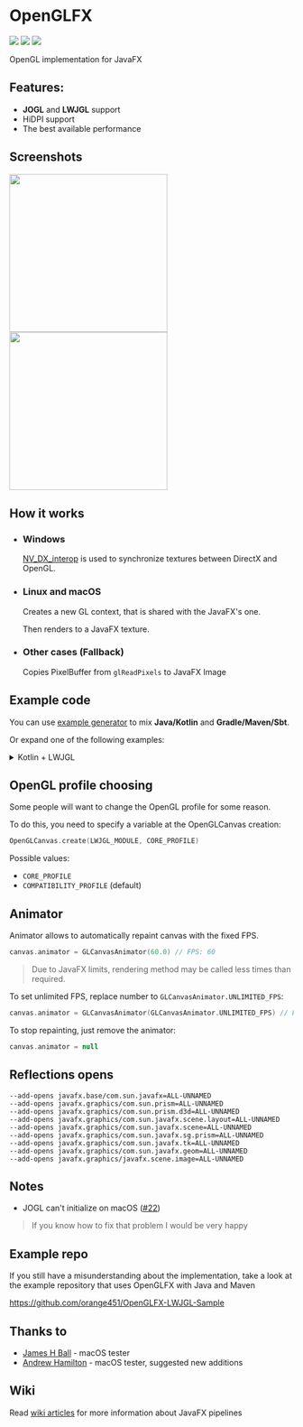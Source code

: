 # OpenGLFX
<a href="LICENSE"><img src="https://img.shields.io/github/license/husker-dev/openglfx?style=flat-square"></a>
<a href="https://jitpack.io/#husker-dev/openglfx"><img src="https://img.shields.io/jitpack/v/github/husker-dev/openglfx?style=flat-square"></a>
<a href="https://github.com/husker-dev/openglfx/releases/latest"><img src="https://img.shields.io/github/v/release/husker-dev/openglfx?style=flat-square"></a>

OpenGL implementation for JavaFX

## Features:
  - **JOGL** and **LWJGL** support
  - HiDPI support
  - The best available performance

## Screenshots

<p>
<img src="https://user-images.githubusercontent.com/31825139/129398976-f1317b23-5583-47e9-ab1c-d12eea54d4ab.gif" height="280"/>
<img src="https://user-images.githubusercontent.com/31825139/131416822-b90bb974-583c-48a2-ae47-8e0022fd5229.gif" height="280"/>
</p>

## How it works

- ### Windows
  [NV_DX_interop](https://www.khronos.org/registry/OpenGL/extensions/NV/WGL_NV_DX_interop.txt) is used to synchronize textures between DirectX and OpenGL.

- ### Linux and macOS
  Creates a new GL context, that is shared with the JavaFX's one. 

  Then renders to a JavaFX texture.

- ### Other cases (Fallback)
  Copies PixelBuffer from ```glReadPixels``` to JavaFX Image

## Example code

You can use [example generator](https://huskerdev.com/?page=tools/openglfx) to mix **Java/Kotlin** and **Gradle/Maven/Sbt**.

Or expand one of the following examples:
<details><summary>Kotlin + LWJGL</summary>
  
#### Gradle
```groovy
plugins {
    id 'org.jetbrains.kotlin.jvm'
}
  
repositories {
    mavenCentral()
    maven { url 'https://jitpack.io' }
}

dependencies {
    def lwjglNatives = "win"
    def jfxNatives = "win"
  
    // Kotlin lib
    implementation "org.jetbrains.kotlin:kotlin-stdlib"
  
    // OpenGLFX
    implementation 'com.github.husker-dev.openglfx:core:3.0.4'
    implementation 'com.github.husker-dev.openglfx:lwjgl:3.0.4'

    // LWJGL
    implementation platform("org.lwjgl:lwjgl-bom:3.3.0")
    implementation "org.lwjgl:lwjgl"
    implementation "org.lwjgl:lwjgl-opengl"
  
    runtimeOnly "org.lwjgl:lwjgl::$lwjglNatives"
    runtimeOnly "org.lwjgl:lwjgl-opengl::$lwjglNatives"

    // JavaFX
    compileOnly "org.openjfx:javafx-base:18.0.1:$jfxNatives"
    compileOnly "org.openjfx:javafx-controls:18.0.1:$jfxNatives"
    compileOnly "org.openjfx:javafx-graphics:18.0.1:$jfxNatives"
}
```

#### Kotlin
```kotlin
import com.huskerdev.openglfx.GLCanvasAnimator
import com.huskerdev.openglfx.OpenGLCanvas
import com.huskerdev.openglfx.OpenGLCanvas.Companion.CORE_PROFILE
import com.huskerdev.openglfx.lwjgl.LWJGLExecutor.Companion.LWJGL_MODULE
import javafx.application.Application
import javafx.scene.Scene
import javafx.scene.control.SplitPane
import javafx.scene.layout.Region
import javafx.stage.Stage
import org.lwjgl.opengl.GL30.*
import kotlin.math.absoluteValue
import kotlin.math.sin

fun main() {
    System.setProperty("prism.vsync", "false")
    Application.launch(ExampleApp::class.java)
}

class ExampleApp: Application(){
  
    var animation = 0.0

    override fun start(stage: Stage?) {
        stage!!.title = "Kotlin \"LWJGL\" example"
        stage.width = 400.0
        stage.height = 400.0

        stage.scene = Scene(createGLCanvas()))
        stage.show()
    }

    private fun createGLCanvas(): Region {
        val canvas = OpenGLCanvas.create(LWJGL_MODULE, CORE_PROFILE)
        canvas.animator = GLCanvasAnimator(60.0)

        canvas.addOnRenderEvent {
            val alpha = sin(System.nanoTime().toDouble() / 1000000000.0).toFloat().absoluteValue
  
            glClearColor(alpha, 1 - alpha, 1 - alpha, 1f)
            glClear(GL_COLOR_BUFFER_BIT or GL_DEPTH_BUFFER_BIT)
        }

        return canvas
    }
}
```
  
</details>
  
## OpenGL profile choosing
Some people will want to change the OpenGL profile for some reason.

To do this, you need to specify a variable at the OpenGLCanvas creation:
```kotlin
OpenGLCanvas.create(LWJGL_MODULE, CORE_PROFILE)
```

Possible values:
- ```CORE_PROFILE```
- ```COMPATIBILITY_PROFILE``` (default)

## Animator

Animator allows to automatically repaint canvas with the fixed FPS.

```kotlin
canvas.animator = GLCanvasAnimator(60.0) // FPS: 60
```
> Due to JavaFX limits, rendering method may be called less times than required. 
> 

To set unlimited FPS, replace number to ```GLCanvasAnimator.UNLIMITED_FPS```:
```kotlin
canvas.animator = GLCanvasAnimator(GLCanvasAnimator.UNLIMITED_FPS) // FPS: Unlimited
```

To stop repainting, just remove the animator:
```kotlin
canvas.animator = null
```

## Reflections opens
```
--add-opens javafx.base/com.sun.javafx=ALL-UNNAMED
--add-opens javafx.graphics/com.sun.prism=ALL-UNNAMED
--add-opens javafx.graphics/com.sun.prism.d3d=ALL-UNNAMED
--add-opens javafx.graphics/com.sun.javafx.scene.layout=ALL-UNNAMED
--add-opens javafx.graphics/com.sun.javafx.scene=ALL-UNNAMED
--add-opens javafx.graphics/com.sun.javafx.sg.prism=ALL-UNNAMED
--add-opens javafx.graphics/com.sun.javafx.tk=ALL-UNNAMED
--add-opens javafx.graphics/com.sun.javafx.geom=ALL-UNNAMED
--add-opens javafx.graphics/javafx.scene.image=ALL-UNNAMED
```

## Notes
- JOGL can't initialize on macOS ([#22](https://github.com/husker-dev/openglfx/issues/22))
> If you know how to fix that problem I would be very happy


## Example repo
If you still have a misunderstanding about the implementation, take a look at the example repository that uses OpenGLFX with Java and Maven 

https://github.com/orange451/OpenGLFX-LWJGL-Sample


## Thanks to

- [James H Ball](https://github.com/jameshball) - macOS tester
- [Andrew Hamilton](https://github.com/orange451) - macOS tester, suggested new additions

## Wiki
  Read [wiki articles](https://github.com/husker-dev/openglfx/wiki) for more information about JavaFX pipelines
